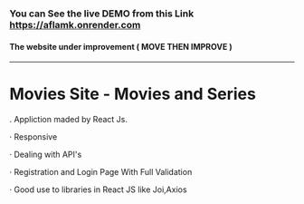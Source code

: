 ### You can See the live DEMO from this Link https://aflamk.onrender.com 
#### The website under improvement ( MOVE THEN IMPROVE )
---------------------------------------------

# Movies Site - Movies and Series
. Appliction maded by React Js.

· Responsive

· Dealing with API's

· Registration and Login Page With Full Validation

· Good use to libraries in React JS like Joi,Axios
